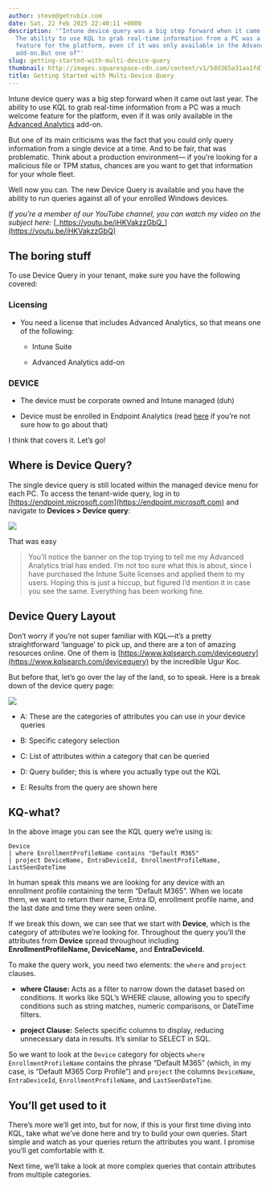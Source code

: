 ```yaml
---
author: steve@getrubix.com
date: Sat, 22 Feb 2025 22:40:11 +0000
description: '"Intune device query was a big step forward when it came out last year.
  The ability to use KQL to grab real-time information from a PC was a much welcome
  feature for the platform, even if it was only available in the Advanced Analytics
  add-on.But one of"'
slug: getting-started-with-multi-device-query
thumbnail: http://images.squarespace-cdn.com/content/v1/5dd365a31aa1fd743bc30b8e/1740264002576-G41V0BZINV6GH143B04L/query.png
title: Getting Started with Multi-Device Query
---
```


Intune device query was a big step forward when it came out last year. The ability to use KQL to grab real-time information from a PC was a much welcome feature for the platform, even if it was only available in the [Advanced Analytics](https://learn.microsoft.com/en-us/mem/analytics/advanced-endpoint-analytics) add-on.

But one of its main criticisms was the fact that you could only query information from a single device at a time. And to be fair, that was problematic. Think about a production environment— if you’re looking for a malicious file or TPM status, chances are you want to get that information for your whole fleet.

Well now you can. The new Device Query is available and you have the ability to run queries against all of your enrolled Windows devices.

_If you’re a member of our YouTube channel, you can watch my video on the subject here:_ [_https://youtu.be/iHKVakzzGbQ_](https://youtu.be/iHKVakzzGbQ)

The boring stuff
----------------

To use Device Query in your tenant, make sure you have the following covered:

### Licensing

-   You need a license that includes Advanced Analytics, so that means one of the following:
    
    -   Intune Suite
        
    -   Advanced Analytics add-on
        

### DEVICE

-   The device must be corporate owned and Intune managed (duh)
    
-   Device must be enrolled in Endpoint Analytics (read [here](https://learn.microsoft.com/en-us/mem/analytics/enroll-intune) if you’re not sure how to go about that)
    

I think that covers it. Let’s go!

Where is Device Query?
----------------------

The single device query is still located within the managed device menu for each PC. To access the tenant-wide query, log in to [https://endpoint.microsoft.com](https://endpoint.microsoft.com) and navigate to **Devices > Device query**:

![](https://getrubixsitecms.blob.core.windows.net/public-assets/content/v1/5dd365a31aa1fd743bc30b8e/f01b3962-b4c0-4091-87d1-b5c91b9b3411/Pasted+Graphic.png)

That was easy

> You’ll notice the banner on the top trying to tell me my Advanced Analytics trial has ended. I’m not too sure what this is about, since I have purchased the Intune Suite licenses and applied them to my users. Hoping this is just a hiccup, but figured I’d mention it in case you see the same. Everything has been working fine.  

Device Query Layout
-------------------

Don’t worry if you’re not super familiar with KQL—it’s a pretty straightforward ‘language’ to pick up, and there are a ton of amazing resources online. One of them is [https://www.kqlsearch.com/devicequery](https://www.kqlsearch.com/devicequery) by the incredible Ugur Koc.

But before that, let’s go over the lay of the land, so to speak. Here is a break down of the device query page:

![](https://getrubixsitecms.blob.core.windows.net/public-assets/content/v1/5dd365a31aa1fd743bc30b8e/7f04e113-fc65-426a-aa9f-5d6987d5ed30/SCR-20250222-nwpx.png)

-   A: These are the categories of attributes you can use in your device queries
    
-   B: Specific category selection
    
-   C: List of attributes within a category that can be queried
    
-   D: Query builder; this is where you actually type out the KQL
    
-   E: Results from the query are shown here
    

KQ-what?
--------

In the above image you can see the KQL query we’re using is:

```
Device 
| where EnrollmentProfileName contains "Default M365"
| project DeviceName, EntraDeviceId, EnrollmentProfileName, LastSeenDateTime
```

In human speak this means we are looking for any device with an enrollment profile containing the term “Default M365”. When we locate them, we want to return their name, Entra ID, enrollment profile name, and the last date and time they were seen online.

If we break this down, we can see that we start with **Device**, which is the category of attributes we’re looking for. Throughout the query you’ll the attributes from **Device** spread throughout including **EnrollmentProfileName, DeviceName,** and **EntraDeviceId**.

To make the query work, you need two elements: the `where` and `project` clauses.

-   **where Clause:** Acts as a filter to narrow down the dataset based on conditions. It works like SQL’s WHERE clause, allowing you to specify conditions such as string matches, numeric comparisons, or DateTime filters.
    
-   **project Clause:** Selects specific columns to display, reducing unnecessary data in results. It’s similar to SELECT in SQL.
    

So we want to look at the `Device` category for objects `where` `EnrollmentProfileName` contains the phrase “Default M365” (which, in my case, is “Default M365 Corp Profile”) and `project` the columns `DeviceName`, `EntraDeviceId`, `EnrollmentProfileName`, and `LastSeenDateTime`.

You’ll get used to it
---------------------

There’s more we’ll get into, but for now, if this is your first time diving into KQL, take what we’ve done here and try to build your own queries. Start simple and watch as your queries return the attributes you want. I promise you’ll get comfortable with it.

Next time, we’ll take a look at more complex queries that contain attributes from multiple categories.